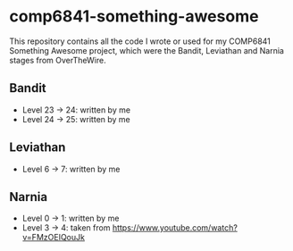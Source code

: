 # comp6841-something-awesome
This repository contains all the code I wrote or used for my COMP6841 Something Awesome project, which were the Bandit, Leviathan and Narnia stages from OverTheWire.

## Bandit
- Level 23 -> 24: written by me
- Level 24 -> 25: written by me

## Leviathan
- Level 6 -> 7: written by me

## Narnia
- Level 0 -> 1: written by me
- Level 3 -> 4: taken from https://www.youtube.com/watch?v=FMzOEIQouJk
